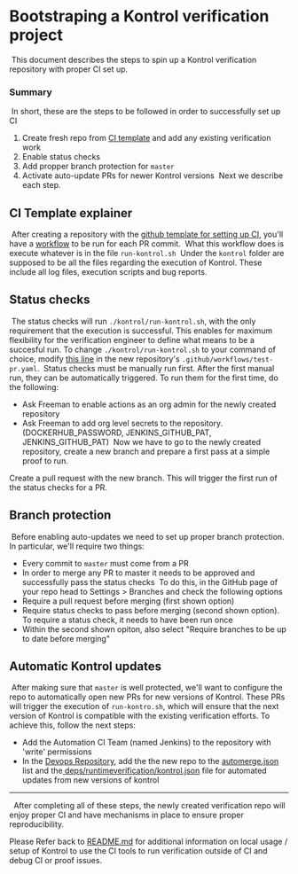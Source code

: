 # Bootstraping a Kontrol verification project
​
This document describes the steps to spin up a Kontrol verification repository with proper CI set up.
​
### Summary
​
In short, these are the steps to be followed in order to successfully set up CI
​
1. Create fresh repo from [CI template](https://github.com/runtimeverification/audit-kontrol-template) and add any existing verification work
2. Enable status checks
3. Add propper branch protection for `master`
4. Activate auto-update PRs for newer Kontrol versions
​
Next we describe each step.
​
## CI Template explainer
​
After creating a repository with the [github template for setting up CI](https://github.com/runtimeverification/audit-kontrol-template), you'll have a [workflow](https://github.com/runtimeverification/audit-kontrol-template/blob/2fdd6364ad3a8e17f8cc8fc01b066bb0665447e3/.github/workflows/test-pr.yml#L46) to be run for each PR commit.
​
What this workflow does is execute whatever is in the file `run-kontrol.sh`
​
Under the `kontrol` folder are supposed to be all the files regarding the execution of Kontrol. These include all log files, execution scripts and bug reports.
​
## Status checks
​
The status checks will run `./kontrol/run-kontrol.sh`, with the only requirement that the execution is successful. This enables for maximum flexibility for the verification engineer to define what means to be a succesful run. To change `./kontrol/run-kontrol.sh` to your command of choice, modify [this line](https://github.com/runtimeverification/audit-kontrol-template/blob/master/.github/workflows/test-pr.yml#L46) in the new repository's `.github/workflows/test-pr.yaml`.
​
Status checks must be manually run first. After the first manual run, they can be automatically triggered. To run them for the first time, do the following:
​
- Ask Freeman to enable actions as an org admin for the newly created repository
- Ask Freeman to add org level secrets to the repository.  (DOCKERHUB_PASSWORD, JENKINS_GITHUB_PAT, JENKINS_GITHUB_PAT)
​
Now we have to go to the newly created repository, create a new branch and prepare a first pass at a simple proof to run. 

Create a pull request with the new branch. This will trigger the first run of the status checks for a PR.
​
## Branch protection
​
Before enabling auto-updates we need to set up proper branch protection. In particular, we'll require two things:
​
- Every commit to `master` must come from a PR
- In order to merge any PR to master it needs to be approved and successfully pass the status checks
​
To do this, in the GitHub page of your repo head to Settings > Branches and check the following options
​
- Require a pull request before merging (first shown option)
- Require status checks to pass before merging (second shown option). To require a status check, it needs to have been run once
- Within the second shown opiton, also select "Require branches to be up to date before merging"
​
## Automatic Kontrol updates
​
After making sure that `master` is well protected, we'll want to configure the repo to automatically open new PRs for new versions of Kontrol. These PRs will trigger the execution of `run-kontro.sh`, which will ensure that the next version of Kontrol is compatible with the existing verification efforts. To achieve this, follow the next steps:
​
- Add the Automation CI Team (named Jenkins) to the repository with 'write' permissions
- In the [Devops Repository](https://github.com/runtimeverification/devops/), add the the new repo to the [automerge.json](https://github.com/runtimeverification/devops/blob/master/automerge.json) list and the[ deps/runtimeverification/kontrol.json](https://github.com/runtimeverification/devops/blob/master/deps/runtimeverification/kontrol.json) file for automated updates from new versions of kontrol
​
​
---------------------------------
​
​
After completing all of these steps, the newly created verification repo will enjoy proper CI and have mechanisms in place to ensure proper reproducibility.

Please Refer back to [README.md](./README.md#general-usage) for additional information on local usage / setup of Kontrol to use the CI tools to run verification outside of CI and debug CI or proof issues. 
